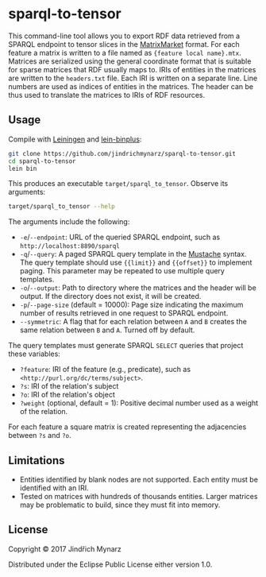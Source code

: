 # sparql-to-tensor

This command-line tool allows you to export RDF data retrieved from a SPARQL endpoint to tensor slices in the [MatrixMarket](http://math.nist.gov/MatrixMarket/formats.html#MMformat) format. For each feature a matrix is written to a file named as `{feature local name}.mtx`. Matrices are serialized using the general coordinate format that is suitable for sparse matrices that RDF usually maps to. IRIs of entities in the matrices are written to the `headers.txt` file. Each IRI is written on a separate line. Line numbers are used as indices of entities in the matrices. The header can be thus used to translate the matrices to IRIs of RDF resources.

## Usage

Compile with [Leiningen](http://leiningen.org) and [lein-binplus](https://github.com/BrunoBonacci/lein-binplus):

```sh
git clone https://github.com/jindrichmynarz/sparql-to-tensor.git
cd sparql-to-tensor
lein bin
```

This produces an executable `target/sparql_to_tensor`. Observe its arguments:

```sh
target/sparql_to_tensor --help
```

The arguments include the following:

* `-e`/`--endpoint`: URL of the queried SPARQL endpoint, such as `http://localhost:8890/sparql`
* `-q`/`--query`: A paged SPARQL query template in the [Mustache](https://mustache.github.io/mustache.5.html) syntax. The query template should use `{{limit}}` and `{{offset}}` to implement paging. This parameter may be repeated to use multiple query templates.
* `-o`/`--output`: Path to directory where the matrices and the header will be output. If the directory does not exist, it will be created.
* `-p`/`--page-size` (default = 10000): Page size indicating the maximum number of results retrieved in one request to SPARQL endpoint.
* `--symmetric`: A flag that for each relation between `A` and `B` creates the same relation between `B` and `A`. Turned off by default.

The query templates must generate SPARQL `SELECT` queries that project these variables:

* `?feature`: IRI of the feature (e.g., predicate), such as `<http://purl.org/dc/terms/subject>`.
* `?s`: IRI of the relation's subject
* `?o`: IRI of the relation's object
* `?weight` (optional, default = 1): Positive decimal number used as a weight of the relation.

For each feature a square matrix is created representing the adjacencies between `?s` and `?o`.

## Limitations

* Entities identified by blank nodes are not supported. Each entity must be identified with an IRI.
* Tested on matrices with hundreds of thousands entities. Larger matrices may be problematic to build, since they must fit into memory. 

## License

Copyright © 2017 Jindřich Mynarz

Distributed under the Eclipse Public License either version 1.0.
